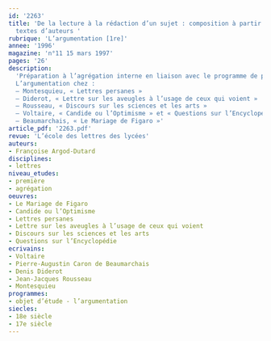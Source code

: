 ```yaml
---
id: '2263'
title: 'De la lecture à la rédaction d’un sujet : composition à partir d’un ou plusieurs
  textes d’auteurs '
rubrique: 'L’argumentation [1re]'
annee: '1996'
magazine: 'n°11 15 mars 1997'
pages: '26'
description: 
  'Préparation à l’agrégation interne en liaison avec le programme de première.
  L’argumentation chez :
  – Montesquieu, « Lettres persanes »
  – Diderot, « Lettre sur les aveugles à l’usage de ceux qui voient »
  – Rousseau, « Discours sur les sciences et les arts »
  – Voltaire, « Candide ou l’Optimisme » et « Questions sur l’Encyclopédie » (article « Blé »)
  – Beaumarchais, « Le Mariage de Figaro »'
article_pdf: '2263.pdf'
revue: 'L’école des lettres des lycées'
auteurs:
- Françoise Argod-Dutard
disciplines:
- lettres
niveau_etudes:
- première
- agrégation
oeuvres:
- Le Mariage de Figaro
- Candide ou l’Optimisme
- Lettres persanes
- Lettre sur les aveugles à l’usage de ceux qui voient
- Discours sur les sciences et les arts
- Questions sur l’Encyclopédie
ecrivains:
- Voltaire
- Pierre-Augustin Caron de Beaumarchais
- Denis Diderot
- Jean-Jacques Rousseau
- Montesquieu
programmes:
- objet d’étude - l’argumentation
siecles:
- 18e siècle
- 17e siècle
---
```

